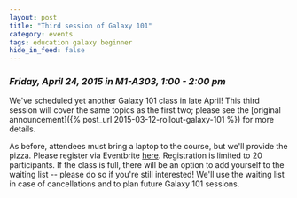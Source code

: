 ```yaml
---
layout: post
title: "Third session of Galaxy 101"
category: events
tags: education galaxy beginner
hide_in_feed: false
---
```


### *Friday, April 24, 2015 in M1-A303, 1:00 - 2:00 pm*

We've scheduled yet another Galaxy 101 class in late April!
This third session will cover the same topics as the first two; please see the [original announcement]({% post_url 2015-03-12-rollout-galaxy-101 %}) for more details.

As before, attendees must bring a laptop to the course, but we'll provide the pizza.
Please register via Eventbrite [here](https://www.eventbrite.com/e/galaxyfredhutchorg-galaxy-101-registration-16344912072).
Registration is limited to 20 participants.
If the class is full, there will be an option to add yourself to the waiting list -- please do so if you're still interested!
We'll use the waiting list in case of cancellations and to plan future Galaxy 101 sessions.
